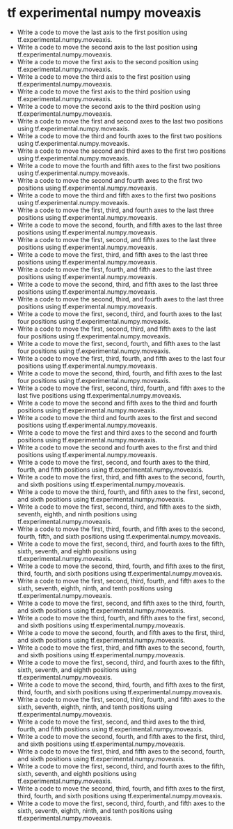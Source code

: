 # tf experimental numpy moveaxis

- Write a code to move the last axis to the first position using tf.experimental.numpy.moveaxis.
- Write a code to move the second axis to the last position using tf.experimental.numpy.moveaxis.
- Write a code to move the first axis to the second position using tf.experimental.numpy.moveaxis.
- Write a code to move the third axis to the first position using tf.experimental.numpy.moveaxis.
- Write a code to move the first axis to the third position using tf.experimental.numpy.moveaxis.
- Write a code to move the second axis to the third position using tf.experimental.numpy.moveaxis.
- Write a code to move the first and second axes to the last two positions using tf.experimental.numpy.moveaxis.
- Write a code to move the third and fourth axes to the first two positions using tf.experimental.numpy.moveaxis.
- Write a code to move the second and third axes to the first two positions using tf.experimental.numpy.moveaxis.
- Write a code to move the fourth and fifth axes to the first two positions using tf.experimental.numpy.moveaxis.
- Write a code to move the second and fourth axes to the first two positions using tf.experimental.numpy.moveaxis.
- Write a code to move the third and fifth axes to the first two positions using tf.experimental.numpy.moveaxis.
- Write a code to move the first, third, and fourth axes to the last three positions using tf.experimental.numpy.moveaxis.
- Write a code to move the second, fourth, and fifth axes to the last three positions using tf.experimental.numpy.moveaxis.
- Write a code to move the first, second, and fifth axes to the last three positions using tf.experimental.numpy.moveaxis.
- Write a code to move the first, third, and fifth axes to the last three positions using tf.experimental.numpy.moveaxis.
- Write a code to move the first, fourth, and fifth axes to the last three positions using tf.experimental.numpy.moveaxis.
- Write a code to move the second, third, and fifth axes to the last three positions using tf.experimental.numpy.moveaxis.
- Write a code to move the second, third, and fourth axes to the last three positions using tf.experimental.numpy.moveaxis.
- Write a code to move the first, second, third, and fourth axes to the last four positions using tf.experimental.numpy.moveaxis.
- Write a code to move the first, second, third, and fifth axes to the last four positions using tf.experimental.numpy.moveaxis.
- Write a code to move the first, second, fourth, and fifth axes to the last four positions using tf.experimental.numpy.moveaxis.
- Write a code to move the first, third, fourth, and fifth axes to the last four positions using tf.experimental.numpy.moveaxis.
- Write a code to move the second, third, fourth, and fifth axes to the last four positions using tf.experimental.numpy.moveaxis.
- Write a code to move the first, second, third, fourth, and fifth axes to the last five positions using tf.experimental.numpy.moveaxis.
- Write a code to move the second and fifth axes to the third and fourth positions using tf.experimental.numpy.moveaxis.
- Write a code to move the third and fourth axes to the first and second positions using tf.experimental.numpy.moveaxis.
- Write a code to move the first and third axes to the second and fourth positions using tf.experimental.numpy.moveaxis.
- Write a code to move the second and fourth axes to the first and third positions using tf.experimental.numpy.moveaxis.
- Write a code to move the first, second, and fourth axes to the third, fourth, and fifth positions using tf.experimental.numpy.moveaxis.
- Write a code to move the first, third, and fifth axes to the second, fourth, and sixth positions using tf.experimental.numpy.moveaxis.
- Write a code to move the third, fourth, and fifth axes to the first, second, and sixth positions using tf.experimental.numpy.moveaxis.
- Write a code to move the first, second, third, and fifth axes to the sixth, seventh, eighth, and ninth positions using tf.experimental.numpy.moveaxis.
- Write a code to move the first, third, fourth, and fifth axes to the second, fourth, fifth, and sixth positions using tf.experimental.numpy.moveaxis.
- Write a code to move the first, second, third, and fourth axes to the fifth, sixth, seventh, and eighth positions using tf.experimental.numpy.moveaxis.
- Write a code to move the second, third, fourth, and fifth axes to the first, third, fourth, and sixth positions using tf.experimental.numpy.moveaxis.
- Write a code to move the first, second, third, fourth, and fifth axes to the sixth, seventh, eighth, ninth, and tenth positions using tf.experimental.numpy.moveaxis.
- Write a code to move the first, second, and fifth axes to the third, fourth, and sixth positions using tf.experimental.numpy.moveaxis.
- Write a code to move the third, fourth, and fifth axes to the first, second, and sixth positions using tf.experimental.numpy.moveaxis.
- Write a code to move the second, fourth, and fifth axes to the first, third, and sixth positions using tf.experimental.numpy.moveaxis.
- Write a code to move the first, third, and fifth axes to the second, fourth, and sixth positions using tf.experimental.numpy.moveaxis.
- Write a code to move the first, second, third, and fourth axes to the fifth, sixth, seventh, and eighth positions using tf.experimental.numpy.moveaxis.
- Write a code to move the second, third, fourth, and fifth axes to the first, third, fourth, and sixth positions using tf.experimental.numpy.moveaxis.
- Write a code to move the first, second, third, fourth, and fifth axes to the sixth, seventh, eighth, ninth, and tenth positions using tf.experimental.numpy.moveaxis.
- Write a code to move the first, second, and third axes to the third, fourth, and fifth positions using tf.experimental.numpy.moveaxis.
- Write a code to move the second, fourth, and fifth axes to the first, third, and sixth positions using tf.experimental.numpy.moveaxis.
- Write a code to move the first, third, and fifth axes to the second, fourth, and sixth positions using tf.experimental.numpy.moveaxis.
- Write a code to move the first, second, third, and fourth axes to the fifth, sixth, seventh, and eighth positions using tf.experimental.numpy.moveaxis.
- Write a code to move the second, third, fourth, and fifth axes to the first, third, fourth, and sixth positions using tf.experimental.numpy.moveaxis.
- Write a code to move the first, second, third, fourth, and fifth axes to the sixth, seventh, eighth, ninth, and tenth positions using tf.experimental.numpy.moveaxis.
